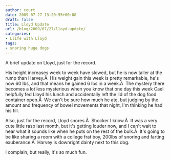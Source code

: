 ```yaml
---
author: court
date: 2009-07-27 13:20:55+00:00
draft: false
title: Lloyd Update
url: /blog/2009/07/27/lloyd-update/
categories:
- Llife with Lloyd
tags:
- snoring huge dogs
---
```


A brief update on Lloyd, just for the record.

His height increases week to week have slowed, but he is now taller at the rump than Harvey.Â  His weight gain this week is pretty remarkable, he's now 60 lbs, and that means he gained 6 lbs in a week.Â  The mystery there becomes a lot less mysterious when you know that one day this week Cael helpfully fed Lloyd his lunch and accidentally left the lid of the dog food container open.Â  We can't be sure how much he ate, but judging by the amount and frequency of bowel movements that night, I'm thinking he had his fill.

Also, just for the record, Lloyd snores.Â  Shocker I know.Â  It was a very cute little rasp last month, but it's getting louder now, and I can't wait to hear what it sounds like when he puts on the rest of the bulk.Â  It's going to be like sharing a room with a college frat boy, 200lbs of snoring and farting exuberance.Â  Harvey is downright dainty next to this dog.

I complain, but really, it's so much fun.

